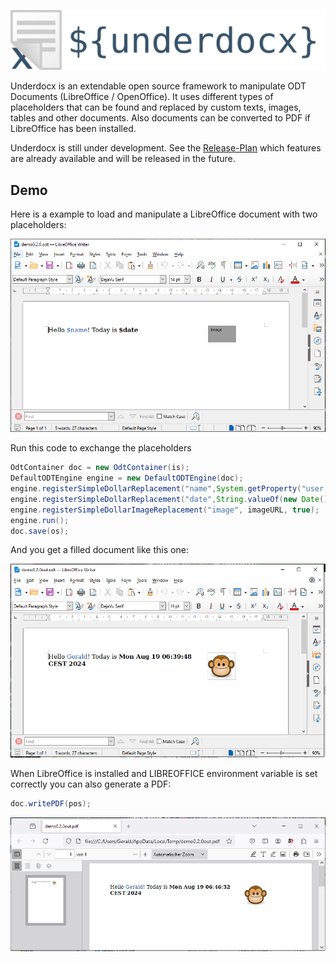 ![Underdocx](./src/main/resources/logo-title.svg)

Underdocx is an extendable open source framework to manipulate ODT Documents
(LibreOffice / OpenOffice). It uses different types of placeholders that can be
found and replaced by custom texts, images, tables and other documents.
Also documents can be converted to PDF if LibreOffice has been installed.

Underdocx is still under development. See the
[Release-Plan](https://github.com/winterrifier/underdocx/wiki/Release-Plan)
which features are already available and will be released in the future.

## Demo

Here is a example to load and manipulate a LibreOffice document with two placeholders:

![Unchanged Doc](src/main/resources/demo0.2.0/demo0.2.0unchanged.png)

Run this code to exchange the placeholders

```java
OdtContainer doc = new OdtContainer(is);
DefaultODTEngine engine = new DefaultODTEngine(doc);
engine.registerSimpleDollarReplacement("name",System.getProperty("user.name"));
engine.registerSimpleDollarReplacement("date",String.valueOf(new Date()));
engine.registerSimpleDollarImageReplacement("image", imageURL, true);
engine.run();
doc.save(os);
```
And you get a filled document like this one:

![Changed Doc](src/main/resources/demo0.2.0/demo0.2.0changed.png)

When LibreOffice is installed and LIBREOFFICE environment variable is set correctly you 
can also generate a PDF:

```java
doc.writePDF(pos);
```
![generated PDF](src/main/resources/demo0.2.0/demo0.2.0pdf.png)
